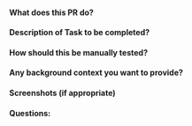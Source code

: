 #### What does this PR do?

#### Description of Task to be completed?


#### How should this be manually tested?

#### Any background context you want to provide?


#### Screenshots (if appropriate)

#### Questions:

